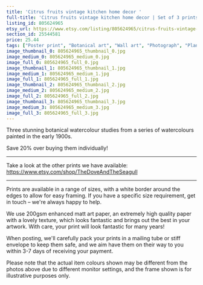 ```yaml
---
title: 'Citrus fruits vintage kitchen home decor '
full-title: 'Citrus fruits vintage kitchen home decor | Set of 3 prints – Save 20% | Wall art Orange, lemon, lime'
listing_id: 805624965
etsy_url: https://www.etsy.com/listing/805624965/citrus-fruits-vintage-kitchen-home-decor?utm_source=site&utm_medium=api&utm_campaign=api
section_id: 25544581
price: 25.44
tags: ["Poster print", "Botanical art", "Wall art", "Photograph", "Plant", "Watercolour", "High quality print", "Citrus", "Botanical print set", "Fruit kitchen print", "Vintage botanical"]
image_thumbnail_0: 805624965_thumbnail_0.jpg
image_medium_0: 805624965_medium_0.jpg
image_full_0: 805624965_full_0.jpg
image_thumbnail_1: 805624965_thumbnail_1.jpg
image_medium_1: 805624965_medium_1.jpg
image_full_1: 805624965_full_1.jpg
image_thumbnail_2: 805624965_thumbnail_2.jpg
image_medium_2: 805624965_medium_2.jpg
image_full_2: 805624965_full_2.jpg
image_thumbnail_3: 805624965_thumbnail_3.jpg
image_medium_3: 805624965_medium_3.jpg
image_full_3: 805624965_full_3.jpg
---
```

Three stunning botanical watercolour studies from a series of watercolours painted in the early 1900s. 

Save 20% over buying them individually!

---

Take a look at the other prints we have available:
https://www.etsy.com/shop/TheDoveAndTheSeagull

----

Prints are available in a range of sizes, with a white border around the edges to allow for easy framing. If you have a specific size requirement, get in touch – we&#39;re always happy to help.

We use 200gsm enhanced matt art paper, an extremely high quality paper with a lovely texture, which looks fantastic and brings out the best in your artwork. With care, your print will look fantastic for many years!

When posting, we&#39;ll carefully pack your prints in a mailing tube or stiff envelope to keep them safe, and we aim have them on their way to you within 3-7 days of receiving your payment.

Please note that the actual item colours shown may be different from the photos above due to different monitor settings, and the frame shown is for illustrative purposes only.
